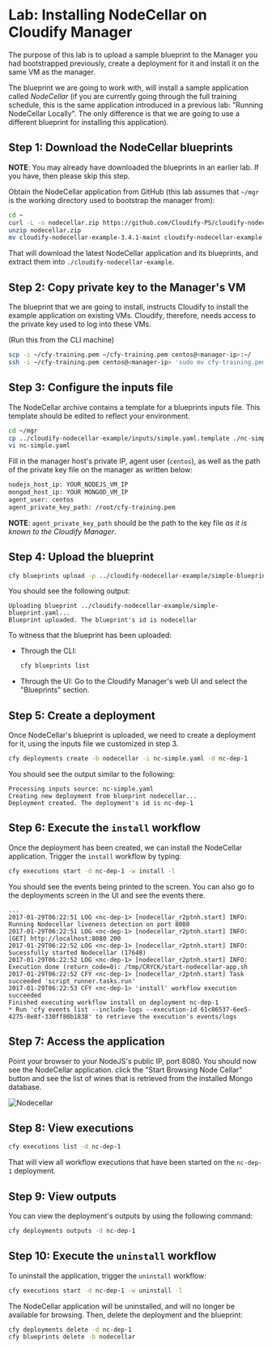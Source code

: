 # Lab: Installing NodeCellar on Cloudify Manager

The purpose of this lab is to upload a sample blueprint to the Manager you had bootstrapped previously, create a deployment for it and install it on the same VM as the manager.

The blueprint we are going to work with, will install a sample application called *NodeCellar* (if you are
currently going through the full training schedule, this is the same application introduced in a previous lab:
"Running NodeCellar Locally". The only difference is that we are going to use a different blueprint for
installing this application).
 
## Step 1: Download the NodeCellar blueprints

**NOTE**: You may already have downloaded the blueprints in an earlier lab. If you have, then please skip
this step.

Obtain the NodeCellar application from GitHub (this lab assumes that `~/mgr` is the working directory used to bootstrap the manager from):

```bash
cd ~
curl -L -o nodecellar.zip https://github.com/Cloudify-PS/cloudify-nodecellar-example/archive/3.4.1-maint.zip
unzip nodecellar.zip
mv cloudify-nodecellar-example-3.4.1-maint cloudify-nodecellar-example
```

That will download the latest NodeCellar application and its blueprints, and extract them into `./cloudify-nodecellar-example`.

## Step 2: Copy private key to the Manager's VM

The blueprint that we are going to install, instructs Cloudify to install the example application on existing VMs.
Cloudify, therefore, needs access to the private key used to log into these VMs.

(Run this from the CLI machine)

```bash
scp -i ~/cfy-training.pem ~/cfy-training.pem centos@<manager-ip>:~/
ssh -i ~/cfy-training.pem centos@<manager-ip> 'sudo mv cfy-training.pem /root'
```

## Step 3: Configure the inputs file

The NodeCellar archive contains a template for a blueprints inputs file. This template should be edited to reflect your environment.

```bash
cd ~/mgr
cp ../cloudify-nodecellar-example/inputs/simple.yaml.template ./nc-simple.yaml
vi nc-simple.yaml
```

Fill in the manager host's private IP, agent user (`centos`), as well as the path of the private key file on the manager as written below:

```bash
nodejs_host_ip: YOUR_NODEJS_VM_IP
mongod_host_ip: YOUR MONGOD_VM_IP
agent_user: centos
agent_private_key_path: /root/cfy-training.pem
```

**NOTE**: `agent_private_key_path` should be the path to the key file *as it is known to the Cloudify Manager*.

## Step 4: Upload the blueprint

```bash
cfy blueprints upload -p ../cloudify-nodecellar-example/simple-blueprint.yaml -b nodecellar
```

You should see the following output:

```
Uploading blueprint ../cloudify-nodecellar-example/simple-blueprint.yaml...
Blueprint uploaded. The blueprint's id is nodecellar
```

To witness that the blueprint has been uploaded:

*   Through the CLI:

    ```bash
    cfy blueprints list
    ```
*   Through the UI: Go to the Cloudify Manager's web UI and select the "Blueprints" section.

## Step 5: Create a deployment

Once NodeCellar's blueprint is uploaded, we need to create a deployment for it, using the inputs file we customized in step 3.

```bash
cfy deployments create -b nodecellar -i nc-simple.yaml -d nc-dep-1
```

You should see the output similar to the following:

```
Processing inputs source: nc-simple.yaml
Creating new deployment from blueprint nodecellar...
Deployment created. The deployment's id is nc-dep-1
```

## Step 6: Execute the `install` workflow

Once the deployment has been created, we can install the NodeCellar application. Trigger the `install` workflow by typing:

```bash
cfy executions start -d nc-dep-1 -w install -l
```

You should see the events being printed to the screen. You can also go to the deployments screen in the UI and see the events there. 

```
...
2017-01-29T06:22:51 LOG <nc-dep-1> [nodecellar_r2ptnh.start] INFO: Running Nodecellar liveness detection on port 8080
2017-01-29T06:22:51 LOG <nc-dep-1> [nodecellar_r2ptnh.start] INFO: [GET] http://localhost:8080 200
2017-01-29T06:22:52 LOG <nc-dep-1> [nodecellar_r2ptnh.start] INFO: Sucessfully started Nodecellar (17648)
2017-01-29T06:22:52 LOG <nc-dep-1> [nodecellar_r2ptnh.start] INFO: Execution done (return_code=0): /tmp/CRYCK/start-nodecellar-app.sh
2017-01-29T06:22:52 CFY <nc-dep-1> [nodecellar_r2ptnh.start] Task succeeded 'script_runner.tasks.run'
2017-01-29T06:22:53 CFY <nc-dep-1> 'install' workflow execution succeeded
Finished executing workflow install on deployment nc-dep-1
* Run 'cfy events list --include-logs --execution-id 61c86537-6ee5-4275-8e8f-330ff80b1838' to retrieve the execution's events/logs
```

## Step 7: Access the application

Point your browser to your NodeJS's public IP, port 8080. You should now see the NodeCellar application. click the "Start Browsing Node Cellar" button and see the list of wines that is retrieved from the installed Mongo database.

![Nodecellar](../../../raw/3.4.1/running-nodecellar-on-manager/nodecellar.png "NodeCellar")

## Step 8: View executions

```bash
cfy executions list -d nc-dep-1
```

That will view all workflow executions that have been started on the `nc-dep-1` deployment.

## Step 9: View outputs

You can view the deployment's outputs by using the following command:

```bash
cfy deployments outputs -d nc-dep-1
```

## Step 10: Execute the `uninstall` workflow

To uninstall the application, trigger the `uninstall` workflow:

```bash
cfy executions start -d nc-dep-1 -w uninstall -l
```

The NodeCellar application will be uninstalled, and will no longer be available for browsing. Then, delete the deployment
and the blueprint:

```bash
cfy deployments delete -d nc-dep-1
cfy blueprints delete -b nodecellar
```
